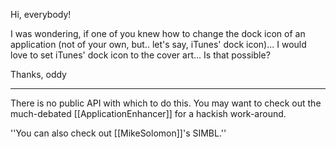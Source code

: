 Hi, everybody!

I was wondering, if one of you knew how to change the dock icon of an application (not of your own, but.. let's say, iTunes' dock icon)... I would love to set iTunes' dock icon to the cover art... Is that possible?

Thanks,
oddy

----

There is no public API with which to do this. You may want to check out the much-debated [[ApplicationEnhancer]] for a hackish work-around.

''You can also check out [[MikeSolomon]]'s SIMBL.''